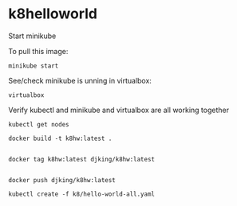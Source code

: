 # k8helloworld

Start minikube

To pull this image:
```
minikube start
```

See/check minikube is unning in virtualbox:
```
virtualbox
```

Verify kubectl and minikube and virtualbox are all working together
```
kubectl get nodes
```

```
docker build -t k8hw:latest .


docker tag k8hw:latest djking/k8hw:latest


docker push djking/k8hw:latest

kubectl create -f k8/hello-world-all.yaml
```

